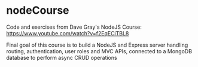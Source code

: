 # nodeCourse
Code and exercises from Dave Gray's NodeJS Course: https://www.youtube.com/watch?v=f2EqECiTBL8

Final goal of this course is to build a NodeJS and Express server handling routing, authentication, user roles and MVC APIs, connected to a MongoDB database to perform async CRUD operations
